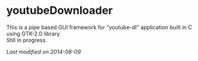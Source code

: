 # youtubeDownloader

This is a pipe based GUI framework for "youtube-dl" application built in C using GTK-2.0 library.<br />
Still in progress.

*Last modified on 2014-08-09*
